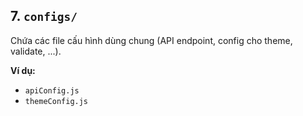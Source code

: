 ## 7. `configs/`

Chứa các file cấu hình dùng chung (API endpoint, config cho theme, validate, ...).

**Ví dụ:**

- `apiConfig.js`
- `themeConfig.js`
